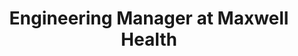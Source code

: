 ---
name: James Hrisho
email: james.hrisho@gmail.com
title: Engineering Manager at Maxwell Health
---